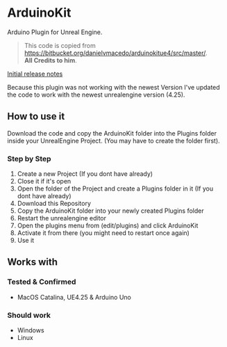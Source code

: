 # ArduinoKit
Arduino Plugin for Unreal Engine.

>This code is copied from https://bitbucket.org/danielvmacedo/arduinokitue4/src/master/.  
>**All Credits to him**.

[Initial release notes](https://forums.unrealengine.com/community/community-content-tools-and-tutorials/91168-free-arduinokit-cross-platform-arduino-plugin-for-ue4)

Because this plugin was not working with the newest Version I've updated the code to work with the newest unrealengine version (4.25).

## How to use it
Download the code and copy the ArduinoKit folder into the Plugins folder inside your UnrealEngine Project. (You may have to create the folder first).

### Step by Step

1. Create a new Project (If you dont have already)
2. Close it if it's open
3. Open the folder of the Project and create a Plugins folder in it (If you dont have already)
4. Download this Repository
5. Copy the ArduinoKit folder into your newly created Plugins folder
6. Restart the unrealengine editor
7. Open the plugins menu from (edit/plugins) and click ArduinoKit
8. Activate it from there (you might need to restart once again)
9. Use it

## Works with

### Tested & Confirmed
- MacOS Catalina, UE4.25 & Arduino Uno

### Should work
- Windows
- Linux
